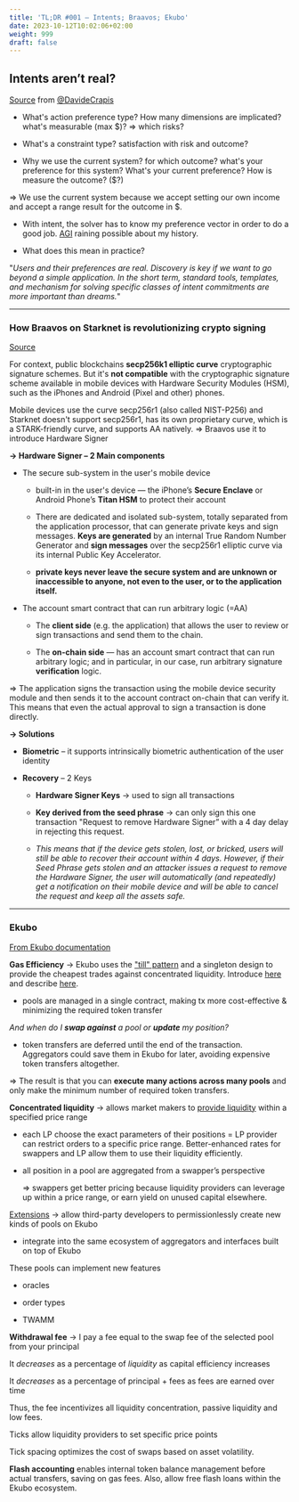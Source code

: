 ```yaml
---
title: 'TL;DR #001 – Intents; Braavos; Ekubo'
date: 2023-10-12T10:02:06+02:00
weight: 999
draft: false
---
```


## Intents aren’t real? 

[Source](https://twitter.com/DavideCrapis/status/1684685723742715904) from [@DavideCrapis](https://twitter.com/DavideCrapis)

- What's action preference type? How many dimensions are implicated? what's measurable (max $)? ⇒ which risks?

- What's a constraint type? satisfaction with risk and outcome?

- Why we use the current system? for which outcome? what's your preference for this system? What's your current preference? How is measure the outcome? ($?)

=> We use the current system because we accept setting our own income and accept a range result for the outcome in $.

- With intent, the solver has to know my preference vector in order to do a good job. [AGI](https://actualiteinformatique.fr/intelligence-artificielle/definition-artificial-general-intelligence-agi) raining possible about my history.

- What does this mean in practice?

"*Users and their preferences are real. Discovery is key if we want to go beyond a simple application. In the short term, standard tools, templates, and mechanism for solving specific classes of intent commitments are more important than dreams.*"

--- 

### How Braavos on Starknet is revolutionizing crypto signing
[Source](https://starkware.medium.com/how-starknet-is-revolutionizing-crypto-signing-ba3724077a79)

For context, public blockchains **secp256k1 elliptic curve** cryptographic signature schemes. But it's **not compatible** with the cryptographic signature scheme available in mobile devices with Hardware Security Modules (HSM), such as the iPhones and Android (Pixel and other) phones.

Mobile devices use the curve secp256r1 (also called NIST-P256) and Starknet doesn't support secp256r1, has its own proprietary curve, which is a STARK-friendly curve, and supports AA natively.
⇒ Braavos use it to introduce Hardware Signer

**→ Hardware Signer – 2 Main components**

- The secure sub-system in the user's mobile device

    - built-in in the user's device — the iPhone’s **Secure Enclave** or Android Phone’s **Titan HSM** to protect their account

    - There are dedicated and isolated sub-system, totally separated from the application processor, that can generate private keys and sign messages. **Keys are generated** by an internal True Random Number Generator and **sign messages** over the secp256r1 elliptic curve via its internal Public Key Accelerator.

    - **private keys never leave the secure system and are unknown or inaccessible to anyone, not even to the user, or to the application itself.**

- The account smart contract that can run arbitrary logic (=AA)

    - The **client side** (e.g. the application) that allows the user to review or sign transactions and send them to the chain.

    - The **on-chain side** — has an account smart contract that can run arbitrary logic; and in particular, in our case, run arbitrary signature **verification** logic.

⇒ The application signs the transaction using the mobile device security module and then sends it to the account contract on-chain that can verify it. This means that even the actual approval to sign a transaction is done directly.

**→ Solutions**

- **Biometric** – it supports intrinsically biometric authentication of the user identity

- **Recovery** – 2 Keys

    - **Hardware Signer Keys** → used to sign all transactions

    - **Key derived from the seed phrase** → can only sign this one transaction "Request to remove Hardware Signer” with a 4 day delay in rejecting this request.

    - *This means that if the device gets stolen, lost, or bricked, users will still be able to recover their account within 4 days. However, if their Seed Phrase gets stolen and an attacker issues a request to remove the Hardware Signer, the user will automatically (and repeatedly) get a notification on their mobile device and will be able to cancel the request and keep all the assets safe.*

--- 

### Ekubo

[From Ekubo documentation
](https://docs.ekubo.org/about-ekubo/introduction)

**Gas Efficiency** → Ekubo uses the ["till" pattern](https://docs.ekubo.org/integration-guides/till-pattern) and a singleton design to provide the cheapest trades against concentrated liquidity. Introduce [here](https://www.youtube.com/watch?v=xFp8RlRq0qU) and describe [here](https://github.com/OpenZeppelin/openzeppelin-contracts/issues/4361#issuecomment-1595095135).

- pools are managed in a single contract, making tx more cost-effective & minimizing the required token transfer

*And when do I **swap against** a pool or **update** my position?* 

- token transfers are deferred until the end of the transaction. Aggregators could save them in Ekubo for later, avoiding expensive token transfers altogether.

⇒ The result is that you can **execute many actions across many pools** and only make the minimum number of required token transfers.

**Concentrated liquidity** → allows market makers to [provide liquidity](https://docs.ekubo.org/user-guides/add-liquidity) within a specified price range

- each LP choose the exact parameters of their positions = LP provider can restrict orders to a specific price range. Better-enhanced rates for swappers and LP allow them to use their liquidity efficiently.

- all position in a pool are aggregated from a swapper’s perspective

    ⇒ swappers get better pricing because liquidity providers can leverage up within a price range, or earn yield on unused capital elsewhere.

[Extensions](https://docs.ekubo.org/integration-guides/extensions) → allow third-party developers to permissionlessly create new kinds of pools on Ekubo

- integrate into the same ecosystem of aggregators and interfaces built on top of Ekubo

These pools can implement new features

- oracles

- order types

- TWAMM

**Withdrawal fee** → I pay a fee equal to the swap fee of the selected pool from your principal

It *decreases* as a percentage of *liquidity* as capital efficiency increases

It *decreases* as a percentage of principal + fees as fees are earned over time

Thus, the fee incentivizes all liquidity concentration, passive liquidity and low fees.

Ticks allow liquidity providers to set specific price points

Tick spacing optimizes the cost of swaps based on asset volatility.

**Flash accounting** enables internal token balance management before actual transfers, saving on gas fees. Also, allow free flash loans within the Ekubo ecosystem.
